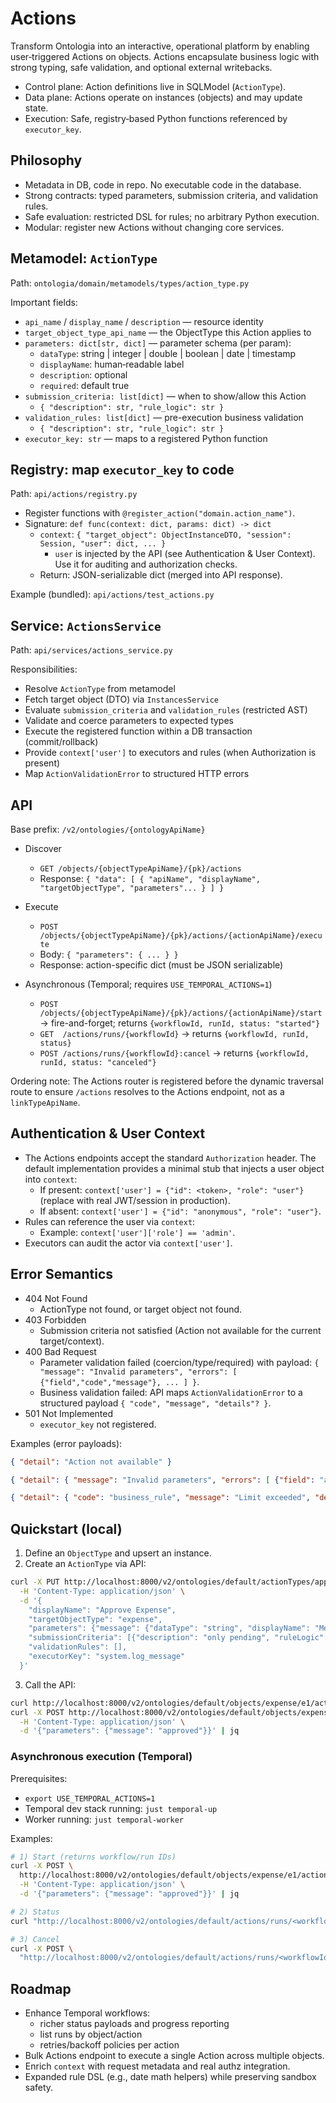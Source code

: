 # Actions

Transform Ontologia into an interactive, operational platform by enabling user‑triggered Actions on objects. Actions encapsulate business logic with strong typing, safe validation, and optional external writebacks.

- Control plane: Action definitions live in SQLModel (`ActionType`).
- Data plane: Actions operate on instances (objects) and may update state.
- Execution: Safe, registry‑based Python functions referenced by `executor_key`.

## Philosophy

- Metadata in DB, code in repo. No executable code in the database.
- Strong contracts: typed parameters, submission criteria, and validation rules.
- Safe evaluation: restricted DSL for rules; no arbitrary Python execution.
- Modular: register new Actions without changing core services.

## Metamodel: `ActionType`

Path: `ontologia/domain/metamodels/types/action_type.py`

Important fields:
- `api_name` / `display_name` / `description` — resource identity
- `target_object_type_api_name` — the ObjectType this Action applies to
- `parameters: dict[str, dict]` — parameter schema (per param):
  - `dataType`: string | integer | double | boolean | date | timestamp
  - `displayName`: human‑readable label
  - `description`: optional
  - `required`: default true
- `submission_criteria: list[dict]` — when to show/allow this Action
  - `{ "description": str, "rule_logic": str }`
- `validation_rules: list[dict]` — pre-execution business validation
  - `{ "description": str, "rule_logic": str }`
- `executor_key: str` — maps to a registered Python function

## Registry: map `executor_key` to code

Path: `api/actions/registry.py`

- Register functions with `@register_action("domain.action_name")`.
- Signature: `def func(context: dict, params: dict) -> dict`
  - `context`: `{ "target_object": ObjectInstanceDTO, "session": Session, "user": dict, ... }`
    - `user` is injected by the API (see Authentication & User Context). Use it for auditing and authorization checks.
  - Return: JSON-serializable dict (merged into API response).

Example (bundled): `api/actions/test_actions.py`

## Service: `ActionsService`

Path: `api/services/actions_service.py`

Responsibilities:
- Resolve `ActionType` from metamodel
- Fetch target object (DTO) via `InstancesService`
- Evaluate `submission_criteria` and `validation_rules` (restricted AST)
- Validate and coerce parameters to expected types
- Execute the registered function within a DB transaction (commit/rollback)
- Provide `context['user']` to executors and rules (when Authorization is present)
- Map `ActionValidationError` to structured HTTP errors

## API

Base prefix: `/v2/ontologies/{ontologyApiName}`

- Discover
  - `GET /objects/{objectTypeApiName}/{pk}/actions`
  - Response: `{ "data": [ { "apiName", "displayName", "targetObjectType", "parameters"... } ] }`
- Execute
  - `POST /objects/{objectTypeApiName}/{pk}/actions/{actionApiName}/execute`
  - Body: `{ "parameters": { ... } }`
  - Response: action-specific dict (must be JSON serializable)

- Asynchronous (Temporal; requires `USE_TEMPORAL_ACTIONS=1`)
  - `POST /objects/{objectTypeApiName}/{pk}/actions/{actionApiName}/start` → fire-and-forget; returns `{workflowId, runId, status: "started"}`
  - `GET  /actions/runs/{workflowId}` → returns `{workflowId, runId, status}`
  - `POST /actions/runs/{workflowId}:cancel` → returns `{workflowId, runId, status: "canceled"}`

Ordering note: The Actions router is registered before the dynamic traversal route to ensure `/actions` resolves to the Actions endpoint, not as a `linkTypeApiName`.

## Authentication & User Context

- The Actions endpoints accept the standard `Authorization` header. The default implementation provides a minimal stub that injects a user object into `context`:
  - If present: `context['user'] = {"id": <token>, "role": "user"}` (replace with real JWT/session in production).
  - If absent: `context['user'] = {"id": "anonymous", "role": "user"}`.
- Rules can reference the user via `context`:
  - Example: `context['user']['role'] == 'admin'`.
- Executors can audit the actor via `context['user']`.

## Error Semantics

- 404 Not Found
  - ActionType not found, or target object not found.
- 403 Forbidden
  - Submission criteria not satisfied (Action not available for the current target/context).
- 400 Bad Request
  - Parameter validation failed (coercion/type/required) with payload: `{ "message": "Invalid parameters", "errors": [ {"field","code","message"}, ... ] }`.
  - Business validation failed: API maps `ActionValidationError` to a structured payload `{ "code", "message", "details"? }`.
- 501 Not Implemented
  - `executor_key` not registered.

Examples (error payloads):

```json
{ "detail": "Action not available" }
```

```json
{ "detail": { "message": "Invalid parameters", "errors": [ {"field": "amount", "code": "type_error.integer", "message": "Must be integer"} ] } }
```

```json
{ "detail": { "code": "business_rule", "message": "Limit exceeded", "details": {"max": 1000} } }
```

## Quickstart (local)

1) Define an `ObjectType` and upsert an instance.
2) Create an `ActionType` via API:

```bash
curl -X PUT http://localhost:8000/v2/ontologies/default/actionTypes/approve_expense \
  -H 'Content-Type: application/json' \
  -d '{
    "displayName": "Approve Expense",
    "targetObjectType": "expense",
    "parameters": {"message": {"dataType": "string", "displayName": "Message", "required": true}},
    "submissionCriteria": [{"description": "only pending", "ruleLogic": "target_object['properties']['status']=='PENDING'"}],
    "validationRules": [],
    "executorKey": "system.log_message"
  }'
```

3) Call the API:

```bash
curl http://localhost:8000/v2/ontologies/default/objects/expense/e1/actions | jq
curl -X POST http://localhost:8000/v2/ontologies/default/objects/expense/e1/actions/approve_expense/execute \
  -H 'Content-Type: application/json' \
  -d '{"parameters": {"message": "approved"}}' | jq
```

### Asynchronous execution (Temporal)

Prerequisites:

- `export USE_TEMPORAL_ACTIONS=1`
- Temporal dev stack running: `just temporal-up`
- Worker running: `just temporal-worker`

Examples:

```bash
# 1) Start (returns workflow/run IDs)
curl -X POST \
  http://localhost:8000/v2/ontologies/default/objects/expense/e1/actions/approve_expense/start \
  -H 'Content-Type: application/json' \
  -d '{"parameters": {"message": "approved"}}' | jq

# 2) Status
curl "http://localhost:8000/v2/ontologies/default/actions/runs/<workflowId>?runId=<runId>" | jq

# 3) Cancel
curl -X POST \
  "http://localhost:8000/v2/ontologies/default/actions/runs/<workflowId>:cancel?runId=<runId>" | jq
```

## Roadmap

- Enhance Temporal workflows:
  - richer status payloads and progress reporting
  - list runs by object/action
  - retries/backoff policies per action
- Bulk Actions endpoint to execute a single Action across multiple objects.
- Enrich `context` with request metadata and real authz integration.
- Expanded rule DSL (e.g., date math helpers) while preserving sandbox safety.
